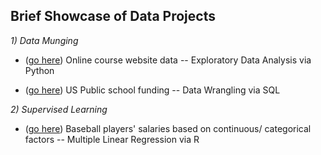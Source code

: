 ## Brief Showcase of Data Projects 

_1) Data Munging_

* ([go here](https://github.com/tk563/MyProjects/blob/master/EDA.ipynb))
Online course website data -- Exploratory Data Analysis via Python

* ([go here](https://github.com/tk563/MyProjects/blob/master/schoolfunding.sql))
US Public school funding -- Data Wrangling via SQL

_2) Supervised Learning_ 

* ([go here](https://github.com/tk563/MyProjects/blob/master/baseball2.pdf))
Baseball players' salaries based on continuous/ categorical factors -- Multiple Linear Regression via R

